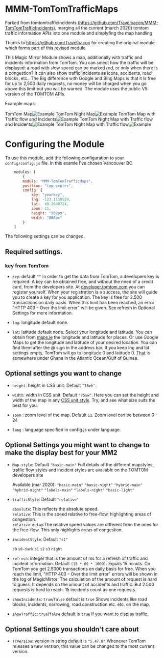
# MMM-TomTomTrafficMaps

Forked from tomtomtrafficincidents (https://github.com/Travelbacon/MMM-TomTomTrafficIncidents), merging all the current (march 2020) tomtom traffic information APIs into one module and simplyfing the map handling 

Thanks to https://github.com/Travelbacon for creating the original module which forms part of this revised module

This Magic Mirror Module shows a map, additionally with traffic and incidents information from TomTom. You can select how the traffic will be displayed: a road with slow speed can be marked red, or only when there is a congestion? It can also show traffic incidents as icons, accidents, road blocks, etc..
The Big difference with Google and Bing Maps is that it is free for up to 2,500 daily requests, no money will be charged when you go above this limit but you will be warned. 
The module uses the public V5 version of the TOMTOM APIs.

Example maps:<br><br>
TomTom Map![](./Basic-map-basic-light.png "Example")
TomTom Night Map![](./Basic-Map-Hybrid-Night.png "Example")
TomTom Map with Traffic flow and Incidents![](./Map-with-traffic-and-incidents-basic-main.png "Example")
TomTom Night Map with Traffic flow and Incidents![](./Map-with-traffic-and-incidents-Hybrid-Night.png "Example")
TomTom Night Map with Traffic flow![](./Map-with-traffic-Hybrid-Night.png "Example")

# Configuring the Module
To use this module, add the following configuration to your `config/config.js` file. In this examle I've chosen Vancouver BC.
````javascript
	modules: [
		{	
		module: "MMM-TomTomTrafficMaps",
		position: "top_center",
		config: {
			key: "yourkey",
			lng: -123.1139529,
			lat:  49.2608724,
			zoom: 11,
			height: "500px",
			width: "800px"
		}
	]
````
The following settings can be changed.

## Required settings.
### key from TomTom
- `key`: default `""`
In order to get the data from TomTom, a developers key is required. A key can be obtained free, and without the need of a credit card, from the developers site. At [developer.tomtom.com](https://developer.tomtom.com) you can register yourself. When your registration is a success, the site will guide you to create a key for you application.
The key is free for 2.500 transactions on daily basis. When this limit has been reached, an error "HTTP 403 – Over the limit error" will be given. See refresh in Optional Settings for more information.

- `lng`: longitude default none.
- `lat`: latitude default none.
Select your longitude and latitude. You can obtain from [maps.ie](https://www.maps.ie/coordinates.html) the longitude and latitude for places. Or use Google Maps to get the longitude and latitude of your desired location. You can find them after the @ sign in the address bar. If you keep lng and lat settings empty, TomTom will go to longitude 0 and latitude 0. [That](https://mydrive.tomtom.com/en_us/#mode=search+viewport=0,0,5,0,-0+ver=3) is somewhere under Ghana in the Atlantic Ocean/Gulf of Guinea.

## Optional settings you want to change
- `height`: height in CSS unit. Default `"75vh"`.
- `width`: width in CSS unit. Default `"75vw"`.
Here you can set the height and width of the map in any [CSS unit style](https://developer.mozilla.org/en-US/docs/Learn/CSS/Building_blocks/Values_and_units). Try, and see what size suits the best for you.

- `zoom` : zoom level of the map. Default `11`.
Zoom level can be between 0 - 24

- `lang` : language specified in config.js under language.

## Optional Settings you might want to change to make the display best for your MM2
- `Map-style`: Default `"basic-main"`
  Full details of the different mapstyles, traffic flow styles and incident styles are available on the TOMTOM developers site

  Available (mar 2020):
  		`"basic-main"`
		`"basic-night"`
		`"hybrid-main"`
		`"hybrid-night"`
		`"labels-main"`
		`"labels-night"`
		`"basic-light"`

- `trafficStyle`: Default `"relative"`

	`absolute`: This reflects the absolute speed.<br>
	`relative`: This is the speed relative to free-flow, highlighting areas of congestion.<br>
	`relative-delay`:The relative speed values are different from the ones for the free-flow. This only highlights areas of congestion.<br>

- `incidentStyle`:  Default `"s1"`

	`s0`
	`s0-dark`
	`s1`
	`s2`
	`s3`
	`night`

- `refresh`: integer that is the amount of ms for a refresh of traffic and incident information. Default `(15 * 60 * 1000)`. Equals 15 minuts.
On TomTom you get 2.5000 transactions on daily basis for free. When you reach the limit, "HTTP 403 – Over the limit error" errors will be shown in the log of MagicMirror.
The calculation of the amount of request is hard to guess. It depends on the amount of accidents and traffic. But 2.500 requests is hard to reach. 15 incidents count as one requests.

- `showIncidents`:  `true`/`false` default is `true`
Shows incidents like road blocks, incidents, narrowing, road construction etc. etc. on the map.
- `showTraffic`: `true`/`false` default is `true`
If you want to display traffic.

## Optional Settings you shouldn't care about

- `TTVersion`: version in string default is `"5.47.0"`
Whenever TomTom releases a new version, this value can be changed to the most current version.
